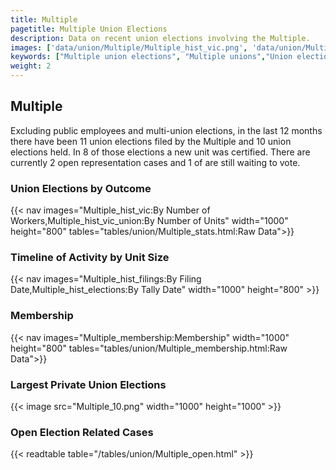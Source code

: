 ```yaml
---
title: Multiple
pagetitle: Multiple Union Elections
description: Data on recent union elections involving the Multiple.
images: ['data/union/Multiple/Multiple_hist_vic.png', 'data/union/Multiple/Multiple_hist_size.png', 'data/union/Multiple/Multiple_10.png']
keywords: ["Multiple union elections", "Multiple unions","Union elections"]
weight: 2
---
```

##  Multiple

Excluding public employees and multi-union elections, in the last 12 months there have been 11 union elections filed by the Multiple and 10 union elections held. In 8 of those elections a new unit was certified. There are currently 2 open representation cases and 1 of are still waiting to vote.

### Union Elections by Outcome
{{< nav images="Multiple_hist_vic:By Number of Workers,Multiple_hist_vic_union:By Number of Units" width="1000" height="800" tables="tables/union/Multiple_stats.html:Raw Data">}}

### Timeline of Activity by Unit Size
{{< nav images="Multiple_hist_filings:By Filing Date,Multiple_hist_elections:By Tally Date" width="1000" height="800" >}}

### Membership
{{< nav images="Multiple_membership:Membership" width="1000" height="800" tables="tables/union/Multiple_membership.html:Raw Data">}}

### Largest Private Union Elections
{{< image src="Multiple_10.png" width="1000" height="1000"  >}}

### Open Election Related Cases
{{< readtable table="/tables/union/Multiple_open.html" >}}

